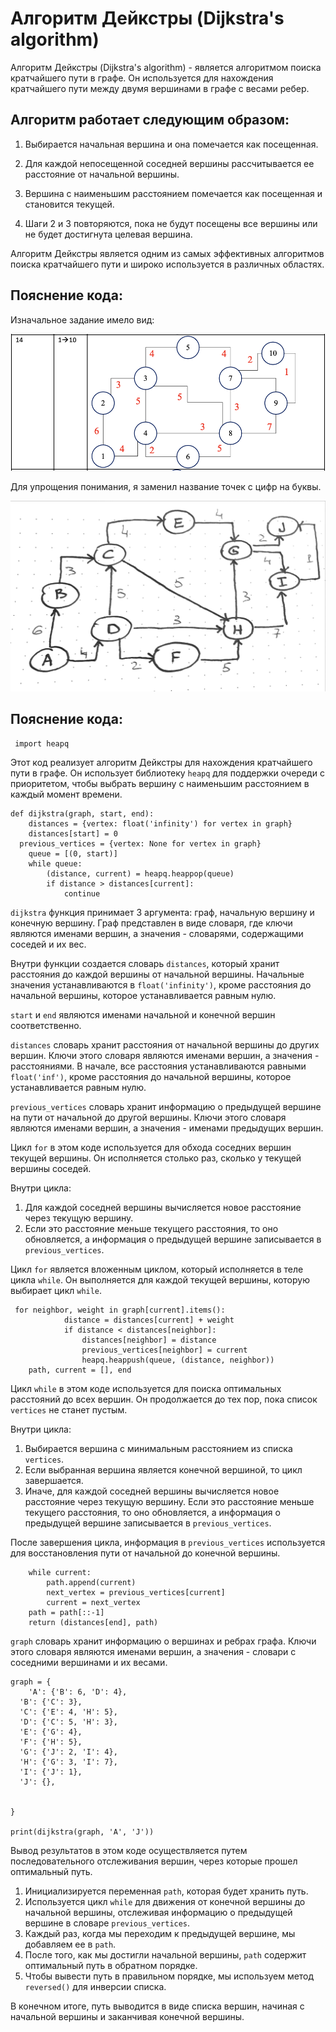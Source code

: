 # Алгоритм Дейкстры (Dijkstra's algorithm)

Алгоритм Дейкстры (Dijkstra's algorithm) - является алгоритмом поиска кратчайшего пути в графе. Он используется для нахождения кратчайшего пути между двумя вершинами в графе с весами ребер.

## Алгоритм работает следующим образом:

 1. Выбирается начальная вершина и она помечается как посещенная.  

 2. Для каждой непосещенной соседней вершины рассчитывается ее расстояние от начальной вершины.  

 3. Вершина с наименьшим расстоянием помечается как посещенная и становится текущей.  

 4. Шаги 2 и 3 повторяются, пока не будут посещены все вершины или не будет достигнута целевая вершина.  


Алгоритм Дейкстры является одним из самых эффективных алгоритмов поиска кратчайшего пути и широко используется в различных областях.

## Пояснение кода:

Изначальное задание имело вид:

![Фото изначального задания](/img/ph1.png "Text to show on mouseover")

Для упрощения понимания, я заменил название точек с цифр на буквы.

![Фото адаптированного задания](/img/ph2.png "Text to show on mouseover")









## Пояснение кода:

   

     import heapq  


Этот код реализует алгоритм Дейкстры для нахождения кратчайшего пути в графе. Он использует библиотеку `heapq` для поддержки очереди с приоритетом, чтобы выбрать вершину с наименьшим расстоянием в каждый момент времени.
      
    def dijkstra(graph, start, end):  
        distances = {vertex: float('infinity') for vertex in graph}  
        distances[start] = 0  
      previous_vertices = {vertex: None for vertex in graph}  
        queue = [(0, start)]  
        while queue:  
            (distance, current) = heapq.heappop(queue)  
            if distance > distances[current]:  
                continue  

`dijkstra` функция принимает 3 аргумента: граф, начальную вершину и конечную вершину. Граф представлен в виде словаря, где ключи являются именами вершин, а значения - словарями, содержащими соседей и их вес.

Внутри функции создается словарь `distances`, который хранит расстояния до каждой вершины от начальной вершины. Начальные значения устанавливаются в `float('infinity')`, кроме расстояния до начальной вершины, которое устанавливается равным нулю.

`start` и `end` являются именами начальной и конечной вершин соответственно.

 `distances` словарь хранит расстояния от начальной вершины до других вершин. Ключи этого словаря являются именами вершин, а значения - расстояниями. В начале, все расстояния устанавливаются равными `float('inf')`, кроме расстояния до начальной вершины, которое устанавливается равным нулю.

`previous_vertices` словарь хранит информацию о предыдущей вершине на пути от начальной до другой вершины. Ключи этого словаря являются именами вершин, а значения - именами предыдущих вершин.

Цикл `for` в этом коде используется для обхода соседних вершин текущей вершины. Он исполняется столько раз, сколько у текущей вершины соседей.

Внутри цикла:

1.  Для каждой соседней вершины вычисляется новое расстояние через текущую вершину.
2.  Если это расстояние меньше текущего расстояния, то оно обновляется, а информация о предыдущей вершине записывается в `previous_vertices`.

Цикл `for` является вложенным циклом, который исполняется в теле цикла `while`. Он выполняется для каждой текущей вершины, которую выбирает цикл `while`.

     for neighbor, weight in graph[current].items():  
                distance = distances[current] + weight  
                if distance < distances[neighbor]:  
                    distances[neighbor] = distance  
                    previous_vertices[neighbor] = current  
                    heapq.heappush(queue, (distance, neighbor))  
        path, current = [], end  

Цикл `while` в этом коде используется для поиска оптимальных расстояний до всех вершин. Он продолжается до тех пор, пока список `vertices` не станет пустым.

Внутри цикла:

1.  Выбирается вершина с минимальным расстоянием из списка `vertices`.
2.  Если выбранная вершина является конечной вершиной, то цикл завершается.
3.  Иначе, для каждой соседней вершины вычисляется новое расстояние через текущую вершину. Если это расстояние меньше текущего расстояния, то оно обновляется, а информация о предыдущей вершине записывается в `previous_vertices`.

После завершения цикла, информация в `previous_vertices` используется для восстановления пути от начальной до конечной вершины.

        while current:  
            path.append(current)  
            next_vertex = previous_vertices[current]  
            current = next_vertex  
        path = path[::-1]  
        return (distances[end], path)
        
  `graph` словарь хранит информацию о вершинах и ребрах графа. Ключи этого словаря являются именами вершин, а значения - словари с соседними вершинами и их весами.
      
    graph = {  
        'A': {'B': 6, 'D': 4},  
      'B': {'C': 3},  
      'C': {'E': 4, 'H': 5},  
      'D': {'C': 5, 'H': 3},  
      'E': {'G': 4},  
      'F': {'H': 5},  
      'G': {'J': 2, 'I': 4},  
      'H': {'G': 3, 'I': 7},  
      'I': {'J': 1},  
      'J': {},  
      
      
    }  
      
    print(dijkstra(graph, 'A', 'J'))


Вывод результатов в этом коде осуществляется путем последовательного отслеживания вершин, через которые прошел оптимальный путь.

1.  Инициализируется переменная `path`, которая будет хранить путь.
2.  Используется цикл `while` для движения от конечной вершины до начальной вершины, отслеживая информацию о предыдущей вершине в словаре `previous_vertices`.
3.  Каждый раз, когда мы переходим к предыдущей вершине, мы добавляем ее в `path`.
4.  После того, как мы достигли начальной вершины, `path` содержит оптимальный путь в обратном порядке.
5.  Чтобы вывести путь в правильном порядке, мы используем метод `reversed()` для инверсии списка.

В конечном итоге, путь выводится в виде списка вершин, начиная с начальной вершины и заканчивая конечной вершины.
